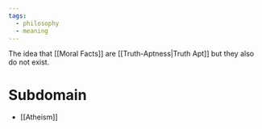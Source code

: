 ```yaml
---
tags:
  - philosophy
  - meaning
---
```

The idea that [[Moral Facts]] are [[Truth-Aptness|Truth Apt]] but they also do not exist.
# Subdomain
- [[Atheism]]